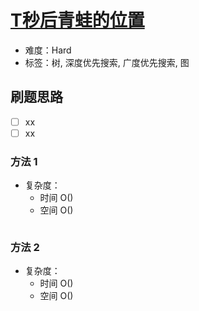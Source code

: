 # [T秒后青蛙的位置](https://leetcode-cn.com/problems/frog-position-after-t-seconds/)

- 难度：Hard
- 标签：树, 深度优先搜索, 广度优先搜索, 图

## 刷题思路

- [ ] xx
- [ ] xx

### 方法 1

- 复杂度：
    - 时间 O()
    - 空间 O()

``` js

```

### 方法 2

- 复杂度：
    - 时间 O()
    - 空间 O()

``` js

```
